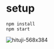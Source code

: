 # setup

```
npm install
npm start
```

![hituji-568x384](https://user-images.githubusercontent.com/86940870/171137660-cf7901af-e741-498d-bdba-0de8f099ec0a.jpeg)
